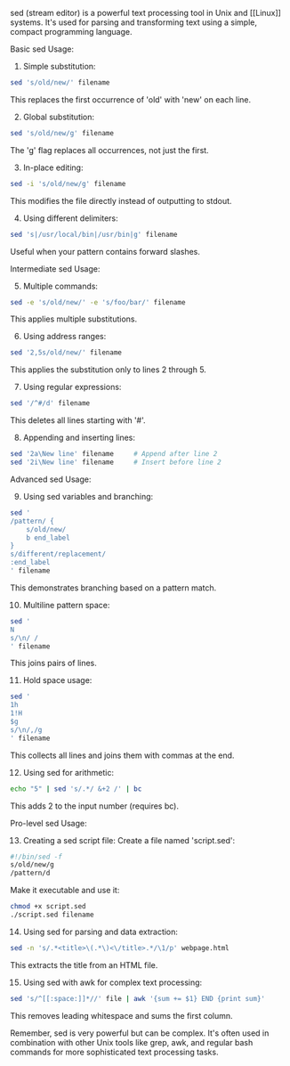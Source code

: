 sed (stream editor) is a powerful text processing tool in Unix and [[Linux]] systems. It's used for parsing and transforming text using a simple, compact programming language.

Basic sed Usage:

1. Simple substitution:
```bash
sed 's/old/new/' filename
```
This replaces the first occurrence of 'old' with 'new' on each line.

2. Global substitution:
```bash
sed 's/old/new/g' filename
```
The 'g' flag replaces all occurrences, not just the first.

3. In-place editing:
```bash
sed -i 's/old/new/g' filename
```
This modifies the file directly instead of outputting to stdout.

4. Using different delimiters:
```bash
sed 's|/usr/local/bin|/usr/bin|g' filename
```
Useful when your pattern contains forward slashes.

Intermediate sed Usage:

5. Multiple commands:
```bash
sed -e 's/old/new/' -e 's/foo/bar/' filename
```
This applies multiple substitutions.

6. Using address ranges:
```bash
sed '2,5s/old/new/' filename
```
This applies the substitution only to lines 2 through 5.

7. Using regular expressions:
```bash
sed '/^#/d' filename
```
This deletes all lines starting with '#'.

8. Appending and inserting lines:
```bash
sed '2a\New line' filename     # Append after line 2
sed '2i\New line' filename     # Insert before line 2
```

Advanced sed Usage:

9. Using sed variables and branching:
```bash
sed '
/pattern/ {
    s/old/new/
    b end_label
}
s/different/replacement/
:end_label
' filename
```
This demonstrates branching based on a pattern match.

10. Multiline pattern space:
```bash
sed '
N
s/\n/ /
' filename
```
This joins pairs of lines.

11. Hold space usage:
```bash
sed '
1h
1!H
$g
s/\n/,/g
' filename
```
This collects all lines and joins them with commas at the end.

12. Using sed for arithmetic:
```bash
echo "5" | sed 's/.*/ &+2 /' | bc
```
This adds 2 to the input number (requires bc).

Pro-level sed Usage:

13. Creating a sed script file:
Create a file named 'script.sed':
```bash
#!/bin/sed -f
s/old/new/g
/pattern/d
```
Make it executable and use it:
```bash
chmod +x script.sed
./script.sed filename
```

14. Using sed for parsing and data extraction:
```bash
sed -n 's/.*<title>\(.*\)<\/title>.*/\1/p' webpage.html
```
This extracts the title from an HTML file.

15. Using sed with awk for complex text processing:
```bash
sed 's/^[[:space:]]*//' file | awk '{sum += $1} END {print sum}'
```
This removes leading whitespace and sums the first column.

Remember, sed is very powerful but can be complex. It's often used in combination with other Unix tools like grep, awk, and regular bash commands for more sophisticated text processing tasks.